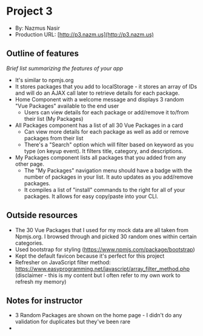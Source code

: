 # Project 3
+ By: Nazmus Nasir
+ Production URL: [http://p3.nazm.us](http://p3.nazm.us)


## Outline of features
*Brief list summarizing the features of your app*
* It's similar to npmjs.org
* It stores packages that you add to localStorage - it stores an array of IDs and will do an AJAX call later to retrieve details for each package.
* Home Component with a welcome message and displays 3 random "Vue Packages" available to the end user
  * Users can view details for each package or add/remove it to/from their list (My Packages)
* All Packages component has a list of all 30 Vue Packages in a card
  * Can view more details for each package as well as add or remove packages from their list
  * There's a "Search" option which will filter based on keyword as you type (on keyup event). It filters title, category, and descriptions.
* My Packages component lists all packages that you added from any other page.
  * The "My Packages" navigation menu should have a badge with the number of packages in your list. It auto updates as you add/remove packages.
  * It compiles a list of "install" commands to the right for all of your packages. It allows for easy copy/paste into your CLI.


## Outside resources
- The 30 Vue Packages that I used for my mock data are all taken from Npmjs.org. I browsed through and picked 30 random ones within certain categories.
- Used bootstrap for styling (https://www.npmjs.com/package/bootstrap)
- Kept the default favicon because it's perfect for this project
- Refresher on JavaScript filter method: https://www.easyprogramming.net/javascript/array_filter_method.php (disclaimer - this is my content but I often refer to my own work to refresh my memory)

## Notes for instructor
- 3 Random Packages are shown on the home page - I didn't do any validation for duplicates but they've been rare
-
